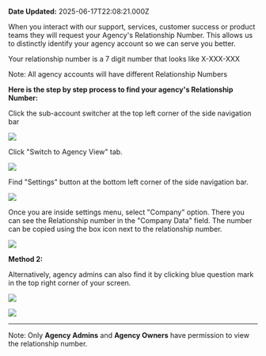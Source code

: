 **Date Updated:** 2025-06-17T22:08:21.000Z
  
  
When you interact with our support, services, customer success or product teams they will request your Agency's Relationship Number. This allows us to distinctly identify your agency account so we can serve you better.

  
Your relationship number is a 7 digit number that looks like X-XXX-XXX

  
Note: All agency accounts will have different Relationship Numbers

  
**Here is the step by step process to find your agency's Relationship Number:**

  
Click the sub-account switcher at the top left corner of the side navigation bar  
  
![](https://s3.amazonaws.com/cdn.freshdesk.com/data/helpdesk/attachments/production/155034630549/original/bHMAVQetO5ThngneSgYfEegFWyCe2BOE1Q.png?1728897069)
  
  
Click "Switch to Agency View" tab.

  
![](https://s3.amazonaws.com/cdn.freshdesk.com/data/helpdesk/attachments/production/155034630884/original/01slN8ikqMeaZ6Nx0C8kJEjG9UMAJMDVwg.png?1728897212)
  
  
Find "Settings" button at the bottom left corner of the side navigation bar.

  
![](https://s3.amazonaws.com/cdn.freshdesk.com/data/helpdesk/attachments/production/155034631190/original/gg8yD4MOTcYwMHdxDndOpSS-XAxG5DxWhA.png?1728897277)
  
  
Once you are inside settings menu, select "Company" option. There you can see the Relationship number in the "Company Data" field. The number can be copied using the box icon next to the relationship number.

  
![](https://s3.amazonaws.com/cdn.freshdesk.com/data/helpdesk/attachments/production/155034631211/original/cHRcPWXOHdfufbWUmcziPVeqspq_dasrzA.png?1728897290)
  
  
**Method 2:**

Alternatively, agency admins can also find it by clicking blue question mark in the top right corner of your screen.

  
![](https://s3.amazonaws.com/cdn.freshdesk.com/data/helpdesk/attachments/production/155034636947/original/7O2dDqCiAuteOwbYEVd0URBhi2-GY91WJw.png?1728900760)

  
![](https://s3.amazonaws.com/cdn.freshdesk.com/data/helpdesk/attachments/production/155034636977/original/5-9GB9_jmBwNQYINddEDQ6PsMN-Y-eC2cA.png?1728900774)

---

Note: Only **Agency Admins** and **Agency Owners** have permission to view the relationship number.

  
